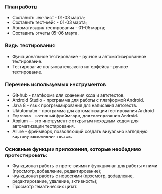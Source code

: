 ### План работы

* Составить чек-лист - 01-03 марта;
* Составить тест-кейс - 01-03 марта;
* Автоматизация тестирования - 01-05 марта;
* Составить отчеты 05-06 марта.


### Виды тестирования

* Функциональное тестирование - ручное и автоматизированное тестирование.
* Тестирование пользовательского интерфейса - ручное тестирование.


### Перечень используемых инструментов

* Git-hub - платформа для хранения кода и автотестов.
* Android Studio - программа для работы с платформой Android. 
* Java 8 - язык программирования для написания автотеств.
* UIAutomator - программа для автоматизации тестирования Android
* Espresso - нативный фреймворк, для тестирования Android.
* Appium — это инструмент с открытым исходным кодом для автоматизации тестирования.
* Allure - фреймворк, позволяющий создать визуально наглядную картину выполнения тестов.


### Основные функции приложения, которые неободимо протестировать:

* Функционал работы с претензиями и функционал для работы с ними (просмотр, добавление, редактирование);
* Функционал работы с новостями (просмотр, добавление, редактирование, удаление, активность);
* Просмотр тематических цитат.